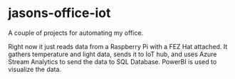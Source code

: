 # jasons-office-iot

A couple of projects for automating my office.

Right now it just reads data from a Raspberry Pi with a FEZ Hat attached. It gathers temperature and light data, sends it to IoT hub, and uses Azure Stream Analytics to send the data to SQL Database. PowerBI is used to visualize the data.